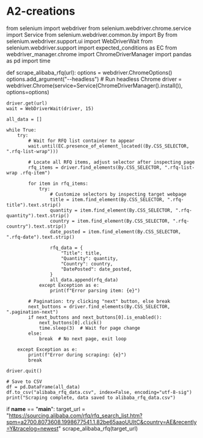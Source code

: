 # A2-creations
from selenium import webdriver
from selenium.webdriver.chrome.service import Service
from selenium.webdriver.common.by import By
from selenium.webdriver.support.ui import WebDriverWait
from selenium.webdriver.support import expected_conditions as EC
from webdriver_manager.chrome import ChromeDriverManager
import pandas as pd
import time


def scrape_alibaba_rfq(url):
    options = webdriver.ChromeOptions()
    options.add_argument("--headless")  # Run headless Chrome
    driver = webdriver.Chrome(service=Service(ChromeDriverManager().install()), options=options)

    driver.get(url)
    wait = WebDriverWait(driver, 15)

    all_data = []

    while True:
        try:
            # Wait for RFQ list container to appear
            wait.until(EC.presence_of_element_located((By.CSS_SELECTOR, ".rfq-list-wrap")))

            # Locate all RFQ items, adjust selector after inspecting page
            rfq_items = driver.find_elements(By.CSS_SELECTOR, ".rfq-list-wrap .rfq-item")

            for item in rfq_items:
                try:
                    # Customize selectors by inspecting target webpage
                    title = item.find_element(By.CSS_SELECTOR, ".rfq-title").text.strip()
                    quantity = item.find_element(By.CSS_SELECTOR, ".rfq-quantity").text.strip()
                    country = item.find_element(By.CSS_SELECTOR, ".rfq-country").text.strip()
                    date_posted = item.find_element(By.CSS_SELECTOR, ".rfq-date").text.strip()

                    rfq_data = {
                        "Title": title,
                        "Quantity": quantity,
                        "Country": country,
                        "DatePosted": date_posted,
                    }
                    all_data.append(rfq_data)
                except Exception as e:
                    print(f"Error parsing item: {e}")

            # Pagination: try clicking "next" button, else break
            next_buttons = driver.find_elements(By.CSS_SELECTOR, ".pagination-next")
            if next_buttons and next_buttons[0].is_enabled():
                next_buttons[0].click()
                time.sleep(3)  # Wait for page change
            else:
                break  # No next page, exit loop

        except Exception as e:
            print(f"Error during scraping: {e}")
            break

    driver.quit()

    # Save to CSV
    df = pd.DataFrame(all_data)
    df.to_csv("alibaba_rfq_data.csv", index=False, encoding="utf-8-sig")
    print("Scraping complete, data saved to alibaba_rfq_data.csv")

if __name__ == "__main__":
    target_url = "https://sourcing.alibaba.com/rfq/rfq_search_list.htm?spm=a2700.8073608.1998677541.1.82be65aaoUUItC&country=AE&recently=Y&tracelog=newest"
    scrape_alibaba_rfq(target_url)
